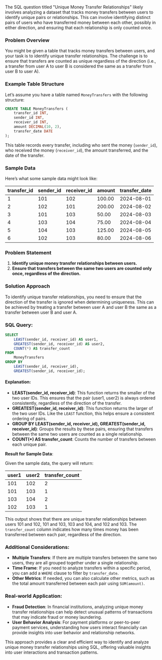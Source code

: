 The SQL question titled "Unique Money Transfer Relationships" likely involves analyzing a dataset that tracks money transfers between users to identify unique pairs or relationships. This can involve identifying distinct pairs of users who have transferred money between each other, possibly in either direction, and ensuring that each relationship is only counted once.

### Problem Overview

You might be given a table that tracks money transfers between users, and your task is to identify unique transfer relationships. The challenge is to ensure that transfers are counted as unique regardless of the direction (i.e., a transfer from user A to user B is considered the same as a transfer from user B to user A).

### Example Table Structure

Let’s assume you have a table named `MoneyTransfers` with the following structure:

```sql
CREATE TABLE MoneyTransfers (
    transfer_id INT,
    sender_id INT,
    receiver_id INT,
    amount DECIMAL(10, 2),
    transfer_date DATE
);
```

This table records every transfer, including who sent the money (`sender_id`), who received the money (`receiver_id`), the amount transferred, and the date of the transfer.

### Sample Data

Here’s what some sample data might look like:

| transfer_id | sender_id | receiver_id | amount  | transfer_date |
|-------------|-----------|-------------|---------|---------------|
| 1           | 101       | 102         | 100.00  | 2024-08-01    |
| 2           | 102       | 101         | 200.00  | 2024-08-02    |
| 3           | 101       | 103         | 50.00   | 2024-08-03    |
| 4           | 103       | 104         | 75.00   | 2024-08-04    |
| 5           | 104       | 103         | 125.00  | 2024-08-05    |
| 6           | 102       | 103         | 80.00   | 2024-08-06    |

### Problem Statement

1. **Identify unique money transfer relationships between users.**
2. **Ensure that transfers between the same two users are counted only once, regardless of the direction.**

### Solution Approach

To identify unique transfer relationships, you need to ensure that the direction of the transfer is ignored when determining uniqueness. This can be achieved by treating a transfer between user A and user B the same as a transfer between user B and user A.

### SQL Query:

```sql
SELECT
    LEAST(sender_id, receiver_id) AS user1,
    GREATEST(sender_id, receiver_id) AS user2,
    COUNT(*) AS transfer_count
FROM
    MoneyTransfers
GROUP BY
    LEAST(sender_id, receiver_id),
    GREATEST(sender_id, receiver_id);
```

#### Explanation:

- **LEAST(sender_id, receiver_id)**: This function returns the smaller of the two user IDs. This ensures that the pair (user1, user2) is always ordered consistently, regardless of the direction of the transfer.
- **GREATEST(sender_id, receiver_id)**: This function returns the larger of the two user IDs. Like the `LEAST` function, this helps ensure a consistent ordering of pairs.
- **GROUP BY LEAST(sender_id, receiver_id), GREATEST(sender_id, receiver_id)**: Groups the results by these pairs, ensuring that transfers between the same two users are counted as a single relationship.
- **COUNT(*) AS transfer_count**: Counts the number of transfers between each unique pair.

**Result for Sample Data**:

Given the sample data, the query will return:

| user1 | user2 | transfer_count |
|-------|-------|----------------|
| 101   | 102   | 2              |
| 101   | 103   | 1              |
| 103   | 104   | 2              |
| 102   | 103   | 1              |

This output shows that there are unique transfer relationships between users 101 and 102, 101 and 103, 103 and 104, and 102 and 103. The `transfer_count` column indicates how many times money has been transferred between each pair, regardless of the direction.

### Additional Considerations:

- **Multiple Transfers**: If there are multiple transfers between the same two users, they are all grouped together under a single relationship.
- **Time Frame**: If you need to analyze transfers within a specific period, you can add a `WHERE` clause to filter by `transfer_date`.
- **Other Metrics**: If needed, you can also calculate other metrics, such as the total amount transferred between each pair using `SUM(amount)`.

### Real-world Application:

- **Fraud Detection**: In financial institutions, analyzing unique money transfer relationships can help detect unusual patterns of transactions that may indicate fraud or money laundering.
- **User Behavior Analysis**: For payment platforms or peer-to-peer payment services, understanding how users interact financially can provide insights into user behavior and relationship networks.

This approach provides a clear and efficient way to identify and analyze unique money transfer relationships using SQL, offering valuable insights into user interactions and transaction patterns.